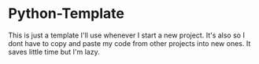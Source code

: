 # Python-Template
This is just a template I'll use whenever I start a new project. It's also so I dont have to copy and paste my code from other projects into new ones. It saves little time but I'm lazy.
